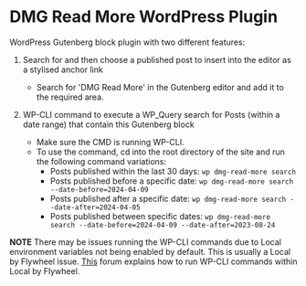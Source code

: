 # DMG Read More WordPress Plugin

WordPress Gutenberg block plugin with two different features:

1. Search for and then choose a published post to insert into the editor as a stylised anchor link

   - Search for 'DMG Read More' in the Gutenberg editor and add it to the required area.

2. WP-CLI command to execute a WP_Query search for Posts (within a date range) that contain this Gutenberg block

   - Make sure the CMD is running WP-CLI.
   - To use the command, cd into the root directory of the site and run the following command variations:
     - Posts published within the last 30 days: `wp dmg-read-more search`
     - Posts published before a specific date: `wp dmg-read-more search --date-before=2024-04-09`
     - Posts published after a specific date: `wp dmg-read-more search --date-after=2024-04-05`
     - Posts published between specific dates: `wp dmg-read-more search --date-before=2024-04-09 --date-after=2023-08-24`

**NOTE**
There may be issues running the WP-CLI commands due to Local environment variables not being enabled by default. This is usually a Local by Flywheel issue. [This](https://community.localwp.com/t/local-5-x-how-to-check-site-remote-host-and-port/17085/18) forum explains how to run WP-CLI commands within Local by Flywheel.
